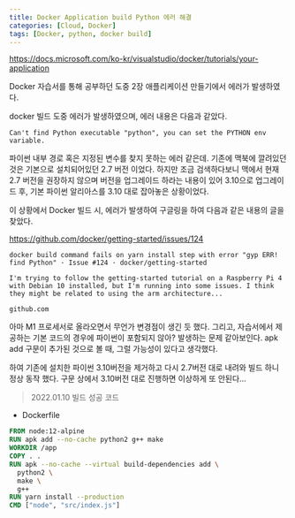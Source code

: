 ```yaml
---
title: Docker Application build Python 에러 해결
categories: [Cloud, Docker]
tags: [Docker, python, docker build]
---
```


https://docs.microsoft.com/ko-kr/visualstudio/docker/tutorials/your-application

Docker 자습서를 통해 공부하던 도중 2장 애플리케이션 만들기에서 에러가 발생하였다.

docker 빌드 도중 에러가 발생하였으며, 에러 내용은 다음과 같았다.

```
Can't find Python executable "python", you can set the PYTHON env variable.
```

파이썬 내부 경로 혹은 지정된 변수를 찾지 못하는 에러 같은데. 기존에 맥북에 깔려있던 것은 기본으로 설치되어있던 2.7 버전 이었다. 하지만 조금 검색하다보니 맥에서 현재 2.7 버전을 권장하지 않으며 버전을 업그레이드 하라는 내용이 있어 3.10으로 업그레이드 후, 기본 파이썬 알리아스를 3.10 대로 잡아놓은 상황이었다.

이 상황에서 Docker 빌드 시, 에러가 발생하여 구글링을 하여 다음과 같은 내용의 글을 찾았다.

https://github.com/docker/getting-started/issues/124

```
docker build command fails on yarn install step with error "gyp ERR! find Python" · Issue #124 · docker/getting-started

I'm trying to follow the getting-started tutorial on a Raspberry Pi 4 with Debian 10 installed, but I'm running into some issues. I think they might be related to using the arm architecture...

github.com
```

아마 M1 프로세서로 올라오면서 무언가 변경점이 생긴 듯 했다. 그리고, 자습서에서 제공하는 기본 코드의 경우에 파이썬이 포함되지 않아? 발생하는 문제 같아보인다. apk add 구문이 추가된 것으로 볼 때, 그럴 가능성이 있다고 생각했다.

하여 기존에 설치한 파이썬 3.10버전을 제거하고 다시 2.7버전 대로 내려와 빌드 하니 정상 동작 했다. 구문 상에서 3.10버전 대로 진행하면 이상하게 또 안된다...

> 2022.01.10 빌드 성공 코드

- Dockerfile

```dockerfile
FROM node:12-alpine
RUN apk add --no-cache python2 g++ make
WORKDIR /app
COPY . .
RUN apk --no-cache --virtual build-dependencies add \
  python2 \
  make \
  g++
RUN yarn install --production
CMD ["node", "src/index.js"]
```
